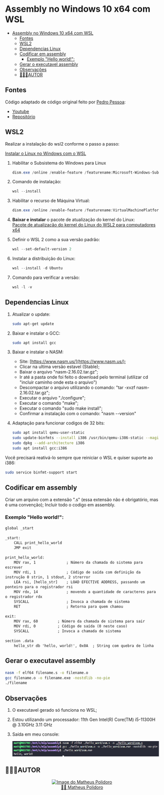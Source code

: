 # Assembly no Windows 10 x64 com WSL

- [Assembly no Windows 10 x64 com WSL](#assembly-no-windows-10-x64-com-wsl)
  - [Fontes](#fontes)
  - [WSL2](#wsl2)
  - [Dependencias Linux](#dependencias-linux)
  - [Codificar em assembly](#codificar-em-assembly)
    - [Exemplo "Hello world!":](#exemplo-hello-world)
  - [Gerar o executavel assembly](#gerar-o-executavel-assembly)
  - [Observações](#observações)
  - [👨🏼‍💻AUTOR](#autor)

## Fontes
Código adaptado de código original feito por [Pedro Pessoa](https://github.com/phenpessoa): 
- [Youtube](https://www.youtube.com/watch?v=Rpq5PDDgwxU) 
- [Repositório](https://github.com/phenpessoa/yt-asm.git)

## WSL2
Realizar a instalação do wsl2 conforme o passo a passo:

[Instalar o Linux no Windows com o WSL](https://learn.microsoft.com/pt-br/windows/wsl/install)

1. Habilitar o Subsistema do Windows para Linux
    ```PowerShell
    dism.exe /online /enable-feature /featurename:Microsoft-Windows-Subsystem-Linux /all /norestart
    ```

2. Comando de instalação: 
    ```PowerShell
    wsl --install
    ```
3. Habilitar o recurso de Máquina Virtual:
    ```PowerShell
    dism.exe /online /enable-feature /featurename:VirtualMachinePlatform /all /norestart
    ```
4. **Baixar e instalar** o pacote de atualização do kernel do Linux:  
    [Pacote de atualização do kernel do Linux do WSL2 para computadores x64](https://wslstorestorage.blob.core.windows.net/wslblob/wsl_update_x64.msi)

5. Definir o WSL 2 como a sua versão padrão:
    ```PowerShell
    wsl --set-default-version 2
    ```

6. Instalar a distribuição do Linux:
    ```PowerShell
    wsl --install -d Ubuntu
    ```

7. Comando para verificar a versão:
    ```PowerShell
    wsl -l -v
    ```
## Dependencias Linux
1. Atualizar o update:
   ```bash
   sudo apt-get update
   ```
2. Baixar e instalar o GCC:
   ```bash
   sudo apt install gcc
   ```
3. Baixar e instalar o NASM:
   - Site: [https://www.nasm.us/](https://www.nasm.us/);
   - Clicar na ultima versão estavel (Stable);
   - Baixar o arquivo "nasm-2.16.02.tar.gz";
   - Ir até a pasta onde foi feito o download pelo terminal (utilizar cd "incluir caminho onde esta o arquivo")
   - Descompactar o arquivo utilizando o comando: "tar -xvzf nasm-2.16.02.tar.gz";
    - Executar o arquivo "./configure";
    - Executar o comando "make";
    - Executar o comando "sudo make install";
    - Confirmar a instalação com o comando: "nasm --version"
  
4. Adaptação para funcionar codigos de 32 bits:
    ```bash
    sudo apt install qemu-user-static
    sudo update-binfmts --install i386 /usr/bin/qemu-i386-static --magic '\x7fELF\x01\x01\x01\x03\x00\x00\x00\x00\x00\x00\x00\x00\x03\x00\x03\x00\x01\x00\x00\x00' --mask '\xff\xff\xff\xff\xff\xff\xff\xfc\xff\xff\xff\xff\xff\xff\xff\xff\xf8\xff\xff\xff\xff\xff\xff\xff'
    sudo dpkg --add-architecture i386
    sudo apt install gcc:i386
    ```

Você precisará reativá-lo sempre que reiniciar o WSL e quiser suporte ao i386:
```bash
sudo service binfmt-support start
```

## Codificar em assembly
Criar um arquivo com a extensão ".s" (essa extensão não é obrigatório, mas é uma convenção);
Incluir todo o codigo em assembly.

### Exemplo "Hello world!":

```assembly
global _start

_start:
    CALL print_hello_world
    JMP exit

print_hello_world:
    MOV rax, 1              ; Número da chamada do sistema para escrever
    MOV rdi, 1              ; Código de saída com definição da instrução 0 strin, 1 stdout, 2 strerror
    LEA rsi, [hello_str]    ; LOAD EFECTIVE ADDRESS, passando um ponteiro para o registrador rsi
    MOV rdx, 14             ; movendo a quantidade de caracteres para o registrador rdx
    SYSCALL                 ; Invoca a chamada de sistema
    RET                     ; Retorna para quem chamou

exit:
    MOV rax, 60         ; Número da chamada de sistema para sair
    MOV rdi, 0          ; Código de saída (0 neste caso)
    SYSCALL             ; Invoca a chamada de sistema

section .data
    hello_str db 'hello, world!', 0x0A  ; String com quebra de linha

```


## Gerar o executavel assembly
```bash
nasm -f elf64 filename.s -o filename.o
gcc filename.o -o filename.exe -nostdlib -no-pie
./filename
```

## Observações
1. O executavel gerado só funciona no WSL;
2. Estou utilizando um processador: 11th Gen Intel(R) Core(TM) i5-11300H @ 3.10GHz   3.11 GHz
3. Saída em meu console:
   
   ![Imagem do terminal](image.png)

## 👨🏼‍💻AUTOR
<a href="https://github.com/MatheusLPolidoro" style="align: center" width="90px">
<a href="https://github.com/MatheusLPolidoro" style="align: center" width="90px">
<a href="https://github.com/MatheusLPolidoro" style="align: center" width="90px">  
  
<p align="center">
  <img src="https://avatars.githubusercontent.com/u/89528428?s=400&u=8daaa0a3a5cb3d2cb816fbe6ad5d5b4d1b31169b&v=4" width="200" alt="Image do Matheus Polidoro">
  </br>🧑🏼 <a href="https://github.com/MatheusLPolidoro"> Matheus Polidoro</a>
</p>
